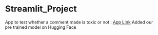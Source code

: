 # Streamlit_Project
App to test whether a comment made is toxic or not : [App Link](https://sarthakshive-streamlit-project-app-950p03.streamlit.app/)
Added our pre trained model on Hugging Face
